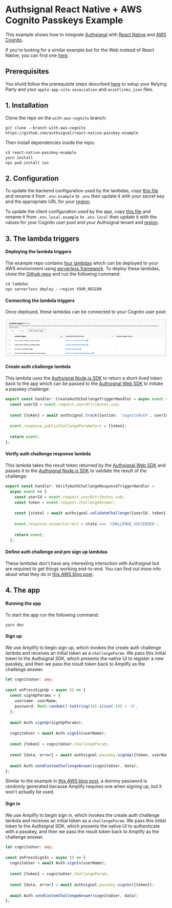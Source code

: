# Authsignal React Native + AWS Cognito Passkeys Example

This example shows how to integrate [Authsignal](https://www.authsignal.com/) with [React Native](https://reactnative.dev/) and [AWS Cognito](https://aws.amazon.com/cognito/).

If you're looking for a similar example but for the Web instead of React Native, you can find one [here](https://github.com/authsignal/nextjs-example/tree/with-aws-cognito).

## Prerequisites

You shuld follow the prerequisite steps described [here](https://docs.authsignal.com/sdks/client/react-native#prerequisites) to setup your Relying Party and your `apple-app-site-association` and `assetlinks.json` files.

## 1. Installation

Clone the repo on the `with-aws-cognito` branch:

```
git clone --branch with-aws-cognito https://github.com/authsignal/react-native-passkey-example
```

Then install dependencies inside the repo:

```
cd react-native-passkey-example
yarn install
npx pod-install ios
```

## 2. Configuration

To update the backend configuration used by the lambdas, copy [this file](https://github.com/authsignal/react-native-passkey-example/tree/with-aws-cognito/lambdas/.env.example) and rename it from `.env.example` to `.env` then update it with your secret key and the appropriate URL for your [region](https://docs.authsignal.com/api/server-api#region-selection).

To update the client configuration used by the app, copy [this file](https://github.com/authsignal/react-native-passkey-example/blob/with-aws-cognito/.env.local.example) and rename it from `.env.local.example` to `.env.local` then update it with the values for your Cognito user pool and your Authsignal tenant and [region](https://docs.authsignal.com/api/client-api/overview#region-selection).

## 3. The lambda triggers

#### Deploying the lambda triggers

The example repo contains [four lambdas](https://github.com/authsignal/react-native-passkey-example/blob/with-aws-cognito/lambdas) which can be deployed to your AWS environment using [serverless framework](https://www.serverless.com/).
To deploy these lambdas, clone the [Github repo](https://github.com/authsignal/react-native-passkey-example/tree/with-aws-cognito) and run the following command:

```
cd lambdas
npx serverless deploy --region YOUR_REGION
```

#### Connecting the lambda triggers

Once deployed, these lambdas can be connected to your Cognito user pool:

![AWS Cognito triggers!](/cognito-triggers.png 'AWS Cognito triggers')

#### Create auth challenge lambda

This lambda uses the [Authsignal Node.js SDK](https://docs.authsignal.com/sdks/server/node) to return a short-lived token back to the app which can be passed to the [Authsignal Web SDK](https://docs.authsignal.com/sdks/client/browser-sdk) to initiate a passkey challenge:

```ts
export const handler: CreateAuthChallengeTriggerHandler = async event => {
  const userId = event.request.userAttributes.sub;

  const {token} = await authsignal.track({action: 'cognitoAuth', userId});

  event.response.publicChallengeParameters = {token};

  return event;
};
```

#### Verify auth challenge response lambda

This lambda takes the result token returned by the [Authsignal Web SDK](https://docs.authsignal.com/sdks/client/browser-sdk) and passes it to the [Authsignal Node.js SDK](https://docs.authsignal.com/sdks/server/node) to validate the result of the challenge:

```ts
export const handler: VerifyAuthChallengeResponseTriggerHandler =
  async event => {
    const userId = event.request.userAttributes.sub;
    const token = event.request.challengeAnswer;

    const {state} = await authsignal.validateChallenge({userId, token});

    event.response.answerCorrect = state === 'CHALLENGE_SUCCEEDED';

    return event;
  };
```

#### Define auth challenge and pre sign up lambdas

These lambdas don't have any interesting interaction with Authsignal but are required to get things working end-to-end. You can find out more info about what they do in [this AWS blog post](https://aws.amazon.com/blogs/mobile/implementing-passwordless-email-authentication-with-amazon-cognito/).

## 4. The app

#### Running the app

To start the app run the following command:

```
yarn dev
```

#### Sign up

We use Amplify to begin sign up, which invokes the create auth challenge lambda and receives an initial token as a `challengeParam`.
We pass this initial token to the Authsignal SDK, which presents the native UI to register a new passkey, and then we pass the result token back to Amplify as the challenge answer.

```ts
let cognitoUser: any;

const onPressSignUp = async () => {
  const signUpParams = {
    username: userName,
    password: Math.random().toString(36).slice(-16) + 'X',
  };

  await Auth.signUp(signUpParams);

  cognitoUser = await Auth.signIn(userName);

  const {token} = cognitoUser.challengeParam;

  const {data, error} = await authsignal.passkey.signUp({token, userName});

  await Auth.sendCustomChallengeAnswer(cognitoUser, data);
};
```

Similar to the example in [this AWS blog post](https://aws.amazon.com/blogs/mobile/implementing-passwordless-email-authentication-with-amazon-cognito/), a dummy password is randomly generated because Amplify requires one when signing up, but it won't actually be used.

#### Sign in

We use Amplify to begin sign in, which invokes the create auth challenge lambda and receives an initial token as a `challengeParam`.
We pass this initial token to the Authsignal SDK, which presents the native UI to authenticate with a passkey, and then we pass the result token back to Amplify as the challenge answer.

```ts
let cognitoUser: any;

const onPressSignIn = async () => {
  cognitoUser = await Auth.signIn(userName);

  const {token} = cognitoUser.challengeParam;

  const {data, error} = await authsignal.passkey.signIn({token});

  await Auth.sendCustomChallengeAnswer(cognitoUser, data);
};
```
